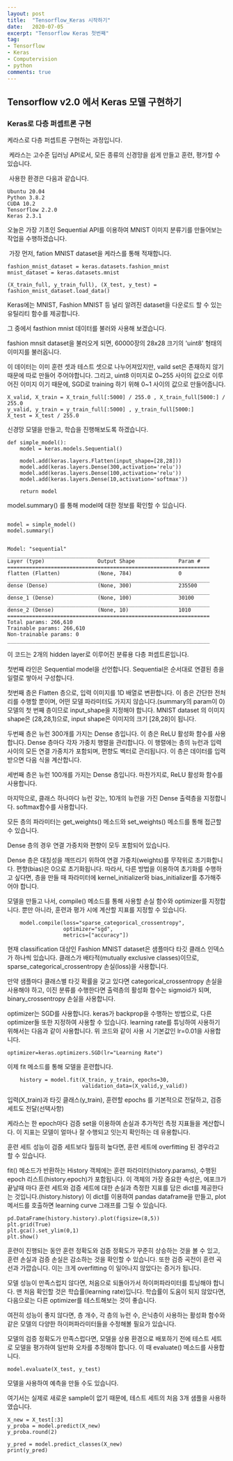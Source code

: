 ```yaml
---
layout: post
title:  "Tensorflow_Keras 시작하기"
date:   2020-07-05
excerpt: "Tensorflow Keras 첫번째"
tag:
- Tensorflow 
- Keras
- Computervision
- python
comments: true
---
```


## Tensorflow v2.0 에서 Keras 모델 구현하기

### Keras로 다층 퍼셉트론 구현

케라스로 다층 퍼셉트론 구현하는 과정입니다.

​
케라스는 고수준 딥러닝 API로서, 모든 종류의 신경망을 쉽게 만들고 훈련, 평가할 수 있습니다.

​
사용한 환경은 다음과 같습니다.


```
Ubuntu 20.04
Python 3.8.2
CUDA 10.2
Tensorflow 2.2.0
Keras 2.3.1
```
오늘은 가장 기초인 Sequential API를 이용하여 MNIST 이미지 분류기를 만들어보는 작업을 수행하겠습니다.

​
가장 먼저, fation MNIST dataset을 케라스를 통해 적재합니다.

```
fashion_mnist_dataset = keras.datasets.fashion_mnist
mnist_dataset = keras.datasets.mnist

(X_train_full, y_train_full), (X_test, y_test) = fashion_mnist_dataset.load_data()
```
Keras에는 MNIST, Fashion MNIST 등 널리 알려진 dataset을 다운로드 할 수 있는 유틸리티 함수를 제공합니다.

그 중에서 fasthion mnist 데이터를 불러와 사용해 보겠습니다.

fashion mnsit dataset을 불러오게 되면, 60000장의 28x28 크기의 'uint8' 형태의 이미지를 불러옵니다.

이 데이터는 이미 훈련 셋과 테스트 셋으로 나누어져있지만, vaild set은 존재하지 않기 때문에 따로 만들어 주어야합니다. 그리고, uint8 이미지로 0~255 사이의 값으로 이루어진 이미지 이기 때문에, SGD로 training 하기 위해 0~1 사이의 값으로 만들어줍니다.

```
X_valid, X_train = X_train_full[:5000] / 255.0 , X_train_full[5000:] / 255.0
y_valid, y_train = y_train_full[:5000] , y_train_full[5000:]
X_test = X_test / 255.0
```

신경망 모델을 만들고, 학습을 진행해보도록 하겠습니다.

```
def simple_model():
    model = keras.models.Sequential()
    
    model.add(keras.layers.Flatten(input_shape=[28,28]))
    model.add(keras.layers.Dense(300,activation='relu'))
    model.add(keras.layers.Dense(100,activation='relu'))
    model.add(keras.layers.Dense(10,activation='softmax'))
    
    return model
```

model.summary() 를 통해 model에 대한 정보를 확인할 수 있습니다.

```

model = simple_model()
model.summary()


Model: "sequential"
_________________________________________________________________
Layer (type)                 Output Shape              Param #   
=================================================================
flatten (Flatten)            (None, 784)               0         
_________________________________________________________________
dense (Dense)                (None, 300)               235500    
_________________________________________________________________
dense_1 (Dense)              (None, 100)               30100     
_________________________________________________________________
dense_2 (Dense)              (None, 10)                1010      
=================================================================
Total params: 266,610
Trainable params: 266,610
Non-trainable params: 0
_________________________________________________________________
```
 
이 코드는 2개의 hidden layer로 이루어진 분류용 다층 퍼셉트론입니다. 

첫번째 라인은 Sequential model을 선언합니다. Sequential은 순서대로 연결된 층을 일렬로 쌓아서 구성합니다.

첫번째 층은 Flatten 층으로, 입력 이미지를 1D 배열로 변환합니다. 이 층은 간단한 전처리를 수행할 뿐이며, 어떤 모델 파라미터도 가지지 않습니다.(summary의 param이 0) 모델의 첫 번째 층이므로 input_shape을 지정해야 합니다. MNIST dataset 의 이미지 shape은 (28,28,1)으로, input shape은 이미지의 크기 [28,28]이 됩니다.

두번째 층은 뉴런 300개를 가지는 Dense 층입니다. 이 층은 ReLU 활성화 함수를 사용합니다. Dense 층마다 각자 가중치 행렬을 관리합니다. 이 행렬에는 층의 뉴런과 입력 사이의 모든 연결 가중치가 포함되며, 편향도 벡터로 관리됩니다. 이 층은 데이터를 입력받으면 다음 식을 계산합니다.

세번째 층은 뉴런 100개를 가지는 Dense 층입니다. 마찬가지로, ReLU 활성화 함수를 사용합니다.

마지막으로, 클래스 하나마다 뉴런 갖는, 10개의 뉴런을 가진 Dense 출력층을 지정합니다. softmax함수를 사용합니다.

모든 층의 파라미터는 get_weights() 메소드와 set_weights() 메소드를 통해 접근할 수 있습니다.

Dense 층의 경우 연결 가중치와 편향이 모두 포함되어 있습니다.

Dense 층은 대칭성을 깨뜨리기 위하여 연결 가중치(weights)를 무작위로 초기화합니다. 편향(bias)은 0으로 초기화됩니다. 따라서, 다른 방법을 이용하여 초기화를 수행하고 싶다면, 층을 만들 때 파라미터에 kernel_initializer와 bias_initializer를 추가해주어야 합니다.

모델을 만들고 나서, compile() 메소드를 통해 사용할 손실 함수와 optimizer를 지정합니다. 뿐만 아니라, 훈련과 평가 시에 계산할 지표를 지정할 수 있습니다.

```
    model.compile(loss="sparse_categorical_crossentropy",
                  optimizer="sgd",
                  metrics=["accuracy"])

```

현재 classification 대상인 Fashion MNIST dataset은 샘플마다 타깃 클래스 인덱스가 하나씩 있습니다. 클래스가 배타적(mutually exclusive classes)이므로, sparse_categorical_crossentropy 손실(loss)을 사용합니다.

만약 샘플마다 클래스별 타깃 확률을 갖고 있다면 categorical_crossentropy 손실을 사용해야 하고, 이진 분류를 수행한다면 출력층의 활성화 함수는 sigmoid가 되며, binary_crossentropy 손실을 사용합니다.

optimizer는 SGD를 사용합니다. keras가 backprop을 수행하는 방법으로, 다른 optimizer들 또한 지정하여 사용할 수 있습니다. learning rate를 튜닝하여 사용하기 위해서는 다음과 같이 사용합니다. 위 코드와 같이 사용 시 기본값인 lr=0.01을 사용합니다.

```
optimizer=keras.optimizers.SGD(lr="Learning Rate")
```
이제 fit 메소드를 통해 모델을 훈련합니다.
```
    history = model.fit(X_train, y_train, epochs=30,
                        validation_data=(X_valid,y_valid))

```
입력(X_train)과 타깃 클래스(y_train), 훈련할 epochs 를 기본적으로 전달하고, 검증 세트도 전달(선택사항)

케라스는 한 epoch마다 검증 set을 이용하여 손실과 추가적인 측정 지표들을 계산합니다. 이 지표는 모델이 얼마나 잘 수행되고 잇는지 확인하는 데 유용합니다.

훈련 세트 성능이 검증 세트보다 월등히 높다면, 훈련 세트에 overfitting 된 경우라고 할 수 있습니다.

fit() 메소드가 반환하는 History 객체에는 훈련 파라미터(history.params), 수행된 epoch 리스트(history.epoch)가 포함됩니다. 이 객체의 가장 중요한 속성은, 에포크가 끝날때 마다 훈련 세트와 검증 세트에 대한 손실과 측정한 지표를 담은 dict를 제공한다는 것입니다.(history.history) 이 dict를 이용하여 pandas dataframe을 만들고, plot 메서드를 호출하면 learning curve 그래프를 그릴 수 있습니다.

```
pd.DataFrame(history.history).plot(figsize=(8,5))
plt.grid(True)
plt.gca().set_ylim(0,1)
plt.show()
```
훈련이 진행되는 동안 훈련 정확도와 검증 정확도가 꾸준히 상승하는 것을 볼 수 있고, 훈련 손실과 검증 손실은 감소하는 것을 확인할 수 있습니다. 또한 검증 곡전이 훈련 곡선과 가깝습니다. 이는 크게 overfitting 이 일어나지 않았다는 증거가 됩니다.

모델 성능이 만족스럽지 않다면, 처음으로 되돌아가서 하이퍼파라미터를 튜닝해야 합니다. 맨 처음 확인할 것은 학습률(learning rate)입니다. 학습률이 도움이 되지 않았다면, 다음으로는 다른 optimizer를 테스트해보는 것이 좋습니다.

여전히 성능이 좋지 않다면, 층 개수, 각 층의 뉴런 수, 은닉층이 사용하는 활성화 함수와 같은 모델의 다양한 하이퍼파라미터들을 수정해볼 필요가 있습니다.

모델의 검증 정확도가 만족스럽다면, 모델을 상용 환경으로 배포하기 전에 테스트 세트로 모델을 평가하여 일반화 오차를 추정해야 합니다. 이 때 evaluate() 메소드를 사용합니다.

```
model.evaluate(X_test, y_test)
```

모델을 사용하여 예측을 만들 수도 있습니다.

여기서는 실제로 새로운 sample이 없기 때문에,  테스트 세트의 처음 3개 샘플을 사용하였습니다.

```
X_new = X_test[:3]
y_proba = model.predict(X_new)
y_proba.round(2)

y_pred = model.predict_classes(X_new)
print(y_pred)

```

